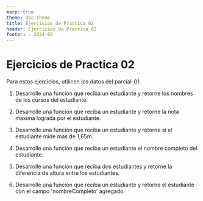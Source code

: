```yaml
---
marp: true
theme: doc-theme
title: Ejercicios de Practica 02
header: Ejercicios de Practica 02
footer: ✏️ 2024-03
---
```


# Ejercicios de Practica 02

Para estos ejercicios, utilicen los datos del parcial-01.

1. Desarrolle una función que reciba un estudiante y retorne los nombres de los cursos del estudiante.

2. Desarrolle una función que reciba un estudiante y retorne la nota maxima lograda por el estudiante.

3. Desarrolle una función que reciba un estudiante y retorne si el estudiante mide mas de 1,65m.

4. Desarrolle una función que reciba un estudiante el nombre completo del estudiante.

5. Desarrolle una función que reciba dos estudiantes y retorne la diferencia de altura entre los estudiantes.

5. Desarrolle una función que reciba un estudiante y retorne el estudiante con el campo 'nombreCompleto' agregado.